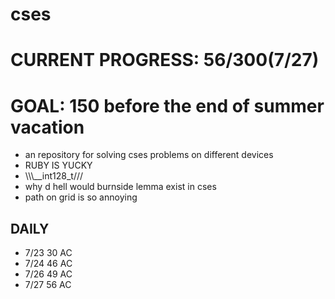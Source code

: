 # cses
# CURRENT PROGRESS: 56/300(7/27)
# GOAL: 150 before the end of summer vacation
- an repository for solving cses problems on different devices
- RUBY IS YUCKY
- \\\\\\__int128_t///
- why d hell would burnside lemma exist in cses
- path on grid is so annoying
## DAILY
- 7/23 30 AC
- 7/24 46 AC
- 7/26 49 AC
- 7/27 56 AC